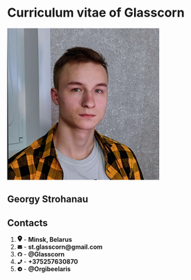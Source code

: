 # Curriculum vitae of Glasscorn
![Georgy Strohanau](me.jpg "It's Me")
## Georgy Strohanau
## Contacts
1. <img src="location-dot-solid.svg" width="10"> - __Minsk, Belarus__
2. <img src="envelope-solid.svg" width="10"> - __st.glasscorn@gmail.com__
3. <img src="github-brands.svg" width="10"> - __@Glasscorn__
4. <img src="phone-solid.svg" width="10"> - __+375257630870__
5. <img src="telegram-brands.svg" width="10"> - __@Orgibeelaris__

